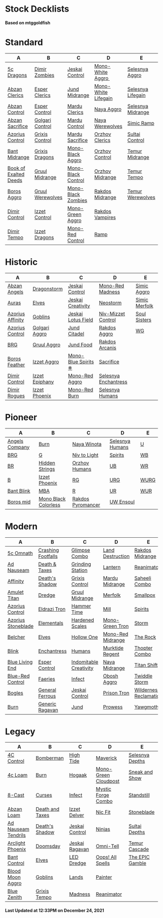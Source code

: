 # Stock Decklists
#### Based on mtggoldfish


# Standard

|                                      A                                       |                                 B                                  |                                   C                                    |                                    D                                     |                                  E                                   |
|------------------------------------------------------------------------------|--------------------------------------------------------------------|------------------------------------------------------------------------|--------------------------------------------------------------------------|----------------------------------------------------------------------|
|[5c Dragons](./mtggoldfish/Standard/decks/5c_Dragons.md)                      |[Dimir Zombies](./mtggoldfish/Standard/decks/Dimir_Zombies.md)      |[Jeskai Control](./mtggoldfish/Standard/decks/Jeskai_Control.md)        |[Mono-White Aggro ️](./mtggoldfish/Standard/decks/Mono-White_Aggro_️.md)  |[Selesnya Aggro](./mtggoldfish/Standard/decks/Selesnya_Aggro.md)      |
|[Abzan Clerics](./mtggoldfish/Standard/decks/Abzan_Clerics.md)                |[Esper Clerics](./mtggoldfish/Standard/decks/Esper_Clerics.md)      |[Jund Midrange](./mtggoldfish/Standard/decks/Jund_Midrange.md)          |[Mono-White Lifegain](./mtggoldfish/Standard/decks/Mono-White_Lifegain.md)|[Selesnya Lifegain](./mtggoldfish/Standard/decks/Selesnya_Lifegain.md)|
|[Abzan Control](./mtggoldfish/Standard/decks/Abzan_Control.md)                |[Esper Control](./mtggoldfish/Standard/decks/Esper_Control.md)      |[Mardu Clerics](./mtggoldfish/Standard/decks/Mardu_Clerics.md)          |[Naya Aggro](./mtggoldfish/Standard/decks/Naya_Aggro.md)                  |[Selesnya Midrange](./mtggoldfish/Standard/decks/Selesnya_Midrange.md)|
|[Abzan Sacrifice](./mtggoldfish/Standard/decks/Abzan_Sacrifice.md)            |[Golgari Control](./mtggoldfish/Standard/decks/Golgari_Control.md)  |[Mardu Control](./mtggoldfish/Standard/decks/Mardu_Control.md)          |[Naya Werewolves](./mtggoldfish/Standard/decks/Naya_Werewolves.md)        |[Simic Ramp](./mtggoldfish/Standard/decks/Simic_Ramp.md)              |
|[Azorius Control](./mtggoldfish/Standard/decks/Azorius_Control.md)            |[Grixis Control](./mtggoldfish/Standard/decks/Grixis_Control.md)    |[Mardu Sacrifice](./mtggoldfish/Standard/decks/Mardu_Sacrifice.md)      |[Orzhov Clerics](./mtggoldfish/Standard/decks/Orzhov_Clerics.md)          |[Sultai Control](./mtggoldfish/Standard/decks/Sultai_Control.md)      |
|[Bant Midrange](./mtggoldfish/Standard/decks/Bant_Midrange.md)                |[Grixis Dragons](./mtggoldfish/Standard/decks/Grixis_Dragons.md)    |[Mono-Black Aggro](./mtggoldfish/Standard/decks/Mono-Black_Aggro.md)    |[Orzhov Control](./mtggoldfish/Standard/decks/Orzhov_Control.md)          |[Temur Midrange](./mtggoldfish/Standard/decks/Temur_Midrange.md)      |
|[Book of Exalted Deeds](./mtggoldfish/Standard/decks/Book_of_Exalted_Deeds.md)|[Gruul Midrange](./mtggoldfish/Standard/decks/Gruul_Midrange.md)    |[Mono-Black Control](./mtggoldfish/Standard/decks/Mono-Black_Control.md)|[Orzhov Midrange](./mtggoldfish/Standard/decks/Orzhov_Midrange.md)        |[Temur Tempo](./mtggoldfish/Standard/decks/Temur_Tempo.md)            |
|[Boros Aggro](./mtggoldfish/Standard/decks/Boros_Aggro.md)                    |[Gruul Werewolves](./mtggoldfish/Standard/decks/Gruul_Werewolves.md)|[Mono-Black Zombies](./mtggoldfish/Standard/decks/Mono-Black_Zombies.md)|[Rakdos Midrange](./mtggoldfish/Standard/decks/Rakdos_Midrange.md)        |[Temur Werewolves](./mtggoldfish/Standard/decks/Temur_Werewolves.md)  |
|[Dimir Control](./mtggoldfish/Standard/decks/Dimir_Control.md)                |[Izzet Control](./mtggoldfish/Standard/decks/Izzet_Control.md)      |[Mono-Green Aggro](./mtggoldfish/Standard/decks/Mono-Green_Aggro.md)    |[Rakdos Vampires](./mtggoldfish/Standard/decks/Rakdos_Vampires.md)        |                                                                      |
|[Dimir Tempo](./mtggoldfish/Standard/decks/Dimir_Tempo.md)                    |[Izzet Dragons](./mtggoldfish/Standard/decks/Izzet_Dragons.md)      |[Mono-Red Control](./mtggoldfish/Standard/decks/Mono-Red_Control.md)    |[Ramp](./mtggoldfish/Standard/decks/Ramp.md)                              |                                                                      |


# Historic

|                                 A                                  |                               B                                |                                    C                                     |                                     D                                      |                              E                               |
|--------------------------------------------------------------------|----------------------------------------------------------------|--------------------------------------------------------------------------|----------------------------------------------------------------------------|--------------------------------------------------------------|
|[Abzan Angels](./mtggoldfish/Historic/decks/Abzan_Angels.md)        |[Dragonstorm](./mtggoldfish/Historic/decks/Dragonstorm.md)      |[Jeskai Control](./mtggoldfish/Historic/decks/Jeskai_Control.md)          |[Mono-Red Madness](./mtggoldfish/Historic/decks/Mono-Red_Madness.md)        |[Simic Aggro](./mtggoldfish/Historic/decks/Simic_Aggro.md)    |
|[Auras](./mtggoldfish/Historic/decks/Auras.md)                      |[Elves](./mtggoldfish/Historic/decks/Elves.md)                  |[Jeskai Creativity](./mtggoldfish/Historic/decks/Jeskai_Creativity.md)    |[Neostorm](./mtggoldfish/Historic/decks/Neostorm.md)                        |[Simic Merfolk](./mtggoldfish/Historic/decks/Simic_Merfolk.md)|
|[Azorius Affinity](./mtggoldfish/Historic/decks/Azorius_Affinity.md)|[Goblins](./mtggoldfish/Historic/decks/Goblins.md)              |[Jeskai Lotus Field](./mtggoldfish/Historic/decks/Jeskai_Lotus_Field.md)  |[Niv-Mizzet Control](./mtggoldfish/Historic/decks/Niv-Mizzet_Control.md)    |[Soul Sisters](./mtggoldfish/Historic/decks/Soul_Sisters.md)  |
|[Azorius Control](./mtggoldfish/Historic/decks/Azorius_Control.md)  |[Golgari Aggro](./mtggoldfish/Historic/decks/Golgari_Aggro.md)  |[Jund Citadel](./mtggoldfish/Historic/decks/Jund_Citadel.md)              |[Rakdos Aggro](./mtggoldfish/Historic/decks/Rakdos_Aggro.md)                |[WG](./mtggoldfish/Historic/decks/WG.md)                      |
|[BRG](./mtggoldfish/Historic/decks/BRG.md)                          |[Gruul Aggro](./mtggoldfish/Historic/decks/Gruul_Aggro.md)      |[Jund Food](./mtggoldfish/Historic/decks/Jund_Food.md)                    |[Rakdos Arcanis](./mtggoldfish/Historic/decks/Rakdos_Arcanis.md)            |                                                              |
|[Boros Feather](./mtggoldfish/Historic/decks/Boros_Feather.md)      |[Izzet Aggro](./mtggoldfish/Historic/decks/Izzet_Aggro.md)      |[Mono-Blue Spirits ❄](./mtggoldfish/Historic/decks/Mono-Blue_Spirits_❄.md)|[Sacrifice](./mtggoldfish/Historic/decks/Sacrifice.md)                      |                                                              |
|[Dimir Control](./mtggoldfish/Historic/decks/Dimir_Control.md)      |[Izzet Epiphany](./mtggoldfish/Historic/decks/Izzet_Epiphany.md)|[Mono-Red Aggro](./mtggoldfish/Historic/decks/Mono-Red_Aggro.md)          |[Selesnya Enchantress](./mtggoldfish/Historic/decks/Selesnya_Enchantress.md)|                                                              |
|[Dimir Rogues](./mtggoldfish/Historic/decks/Dimir_Rogues.md)        |[Izzet Phoenix](./mtggoldfish/Historic/decks/Izzet_Phoenix.md)  |[Mono-Red Burn](./mtggoldfish/Historic/decks/Mono-Red_Burn.md)            |[Selesnya Humans](./mtggoldfish/Historic/decks/Selesnya_Humans.md)          |                                                              |


# Pioneer

|                               A                               |                                     B                                     |                                  C                                  |                                D                                |                     E                     |
|---------------------------------------------------------------|---------------------------------------------------------------------------|---------------------------------------------------------------------|-----------------------------------------------------------------|-------------------------------------------|
|[Angels Company](./mtggoldfish/Pioneer/decks/Angels_Company.md)|[Burn](./mtggoldfish/Pioneer/decks/Burn.md)                                |[Naya Winota](./mtggoldfish/Pioneer/decks/Naya_Winota.md)            |[Selesnya Humans](./mtggoldfish/Pioneer/decks/Selesnya_Humans.md)|[U](./mtggoldfish/Pioneer/decks/U.md)      |
|[BRG](./mtggoldfish/Pioneer/decks/BRG.md)                      |[G](./mtggoldfish/Pioneer/decks/G.md)                                      |[Niv to Light](./mtggoldfish/Pioneer/decks/Niv_to_Light.md)          |[Spirits](./mtggoldfish/Pioneer/decks/Spirits.md)                |[WB](./mtggoldfish/Pioneer/decks/WB.md)    |
|[BR](./mtggoldfish/Pioneer/decks/BR.md)                        |[Hidden Strings](./mtggoldfish/Pioneer/decks/Hidden_Strings.md)            |[Orzhov Humans](./mtggoldfish/Pioneer/decks/Orzhov_Humans.md)        |[UB](./mtggoldfish/Pioneer/decks/UB.md)                          |[WR](./mtggoldfish/Pioneer/decks/WR.md)    |
|[B](./mtggoldfish/Pioneer/decks/B.md)                          |[Izzet Phoenix](./mtggoldfish/Pioneer/decks/Izzet_Phoenix.md)              |[RG](./mtggoldfish/Pioneer/decks/RG.md)                              |[URG](./mtggoldfish/Pioneer/decks/URG.md)                        |[WURG](./mtggoldfish/Pioneer/decks/WURG.md)|
|[Bant Blink](./mtggoldfish/Pioneer/decks/Bant_Blink.md)        |[MBA](./mtggoldfish/Pioneer/decks/MBA.md)                                  |[R](./mtggoldfish/Pioneer/decks/R.md)                                |[UR](./mtggoldfish/Pioneer/decks/UR.md)                          |[WUR](./mtggoldfish/Pioneer/decks/WUR.md)  |
|[Boros mid](./mtggoldfish/Pioneer/decks/Boros_mid.md)          |[Mono Black Colorless](./mtggoldfish/Pioneer/decks/Mono_Black_Colorless.md)|[Rakdos Pyromancer](./mtggoldfish/Pioneer/decks/Rakdos_Pyromancer.md)|[UW Ensoul](./mtggoldfish/Pioneer/decks/UW_Ensoul.md)            |                                           |


# Modern

|                                  A                                   |                                  B                                   |                                      C                                       |                                 D                                  |                                      E                                       |
|----------------------------------------------------------------------|----------------------------------------------------------------------|------------------------------------------------------------------------------|--------------------------------------------------------------------|------------------------------------------------------------------------------|
|[5c Omnath](./mtggoldfish/Modern/decks/5c_Omnath.md)                  |[Crashing Footfalls](./mtggoldfish/Modern/decks/Crashing_Footfalls.md)|[Glimpse Combo](./mtggoldfish/Modern/decks/Glimpse_Combo.md)                  |[Land Destruction](./mtggoldfish/Modern/decks/Land_Destruction.md)  |[Rakdos Midrange](./mtggoldfish/Modern/decks/Rakdos_Midrange.md)              |
|[Ad Nauseam](./mtggoldfish/Modern/decks/Ad_Nauseam.md)                |[Death & Taxes](./mtggoldfish/Modern/decks/Death_&_Taxes.md)          |[Grinding Station](./mtggoldfish/Modern/decks/Grinding_Station.md)            |[Lantern](./mtggoldfish/Modern/decks/Lantern.md)                    |[Reanimator](./mtggoldfish/Modern/decks/Reanimator.md)                        |
|[Affinity](./mtggoldfish/Modern/decks/Affinity.md)                    |[Death's Shadow](./mtggoldfish/Modern/decks/Death's_Shadow.md)        |[Grixis Control](./mtggoldfish/Modern/decks/Grixis_Control.md)                |[Mardu Midrange](./mtggoldfish/Modern/decks/Mardu_Midrange.md)      |[Saheeli Combo](./mtggoldfish/Modern/decks/Saheeli_Combo.md)                  |
|[Amulet Titan](./mtggoldfish/Modern/decks/Amulet_Titan.md)            |[Dredge](./mtggoldfish/Modern/decks/Dredge.md)                        |[Gruul Midrange](./mtggoldfish/Modern/decks/Gruul_Midrange.md)                |[Merfolk](./mtggoldfish/Modern/decks/Merfolk.md)                    |[Smallpox](./mtggoldfish/Modern/decks/Smallpox.md)                            |
|[Azorius Control](./mtggoldfish/Modern/decks/Azorius_Control.md)      |[Eldrazi Tron](./mtggoldfish/Modern/decks/Eldrazi_Tron.md)            |[Hammer Time](./mtggoldfish/Modern/decks/Hammer_Time.md)                      |[Mill](./mtggoldfish/Modern/decks/Mill.md)                          |[Spirits](./mtggoldfish/Modern/decks/Spirits.md)                              |
|[Azorius Stoneblade](./mtggoldfish/Modern/decks/Azorius_Stoneblade.md)|[Elementals](./mtggoldfish/Modern/decks/Elementals.md)                |[Hardened Scales](./mtggoldfish/Modern/decks/Hardened_Scales.md)              |[Mono-Green Tron](./mtggoldfish/Modern/decks/Mono-Green_Tron.md)    |[Storm](./mtggoldfish/Modern/decks/Storm.md)                                  |
|[Belcher](./mtggoldfish/Modern/decks/Belcher.md)                      |[Elves](./mtggoldfish/Modern/decks/Elves.md)                          |[Hollow One](./mtggoldfish/Modern/decks/Hollow_One.md)                        |[Mono-Red Midrange](./mtggoldfish/Modern/decks/Mono-Red_Midrange.md)|[The Rock](./mtggoldfish/Modern/decks/The_Rock.md)                            |
|[Blink](./mtggoldfish/Modern/decks/Blink.md)                          |[Enchantress](./mtggoldfish/Modern/decks/Enchantress.md)              |[Humans](./mtggoldfish/Modern/decks/Humans.md)                                |[Murktide Regent](./mtggoldfish/Modern/decks/Murktide_Regent.md)    |[Thopter Combo](./mtggoldfish/Modern/decks/Thopter_Combo.md)                  |
|[Blue Living End](./mtggoldfish/Modern/decks/Blue_Living_End.md)      |[Esper Control](./mtggoldfish/Modern/decks/Esper_Control.md)          |[Indomitable Creativity](./mtggoldfish/Modern/decks/Indomitable_Creativity.md)|[Naya Midrange](./mtggoldfish/Modern/decks/Naya_Midrange.md)        |[Titan Shift](./mtggoldfish/Modern/decks/Titan_Shift.md)                      |
|[Blue-Red Control](./mtggoldfish/Modern/decks/Blue-Red_Control.md)    |[Faeries](./mtggoldfish/Modern/decks/Faeries.md)                      |[Infect](./mtggoldfish/Modern/decks/Infect.md)                                |[Obosh Aggro](./mtggoldfish/Modern/decks/Obosh_Aggro.md)            |[Twiddle Storm](./mtggoldfish/Modern/decks/Twiddle_Storm.md)                  |
|[Bogles](./mtggoldfish/Modern/decks/Bogles.md)                        |[General Ferrous](./mtggoldfish/Modern/decks/General_Ferrous.md)      |[Jeskai Control](./mtggoldfish/Modern/decks/Jeskai_Control.md)                |[Prison Tron](./mtggoldfish/Modern/decks/Prison_Tron.md)            |[Wilderness Reclamation](./mtggoldfish/Modern/decks/Wilderness_Reclamation.md)|
|[Burn](./mtggoldfish/Modern/decks/Burn.md)                            |[Generic Ragavan](./mtggoldfish/Modern/decks/Generic_Ragavan.md)      |[Jund](./mtggoldfish/Modern/decks/Jund.md)                                    |[Prowess](./mtggoldfish/Modern/decks/Prowess.md)                    |[Yawgmoth](./mtggoldfish/Modern/decks/Yawgmoth.md)                            |


# Legacy

|                                   A                                    |                               B                                |                              C                               |                                    D                                     |                               E                                |
|------------------------------------------------------------------------|----------------------------------------------------------------|--------------------------------------------------------------|--------------------------------------------------------------------------|----------------------------------------------------------------|
|[4C Control](./mtggoldfish/Legacy/decks/4C_Control.md)                  |[Bomberman](./mtggoldfish/Legacy/decks/Bomberman.md)            |[High Tide](./mtggoldfish/Legacy/decks/High_Tide.md)          |[Maverick](./mtggoldfish/Legacy/decks/Maverick.md)                        |[Selesnya Depths](./mtggoldfish/Legacy/decks/Selesnya_Depths.md)|
|[4c Loam](./mtggoldfish/Legacy/decks/4c_Loam.md)                        |[Burn](./mtggoldfish/Legacy/decks/Burn.md)                      |[Hogaak](./mtggoldfish/Legacy/decks/Hogaak.md)                |[Mono-Green Cloudpost](./mtggoldfish/Legacy/decks/Mono-Green_Cloudpost.md)|[Sneak and Show](./mtggoldfish/Legacy/decks/Sneak_and_Show.md)  |
|[8-Cast](./mtggoldfish/Legacy/decks/8-Cast.md)                          |[Curses](./mtggoldfish/Legacy/decks/Curses.md)                  |[Infect](./mtggoldfish/Legacy/decks/Infect.md)                |[Mystic Forge Combo](./mtggoldfish/Legacy/decks/Mystic_Forge_Combo.md)    |[Standstill](./mtggoldfish/Legacy/decks/Standstill.md)          |
|[Abzan Loam](./mtggoldfish/Legacy/decks/Abzan_Loam.md)                  |[Death and Taxes](./mtggoldfish/Legacy/decks/Death_and_Taxes.md)|[Izzet Delver](./mtggoldfish/Legacy/decks/Izzet_Delver.md)    |[Nic Fit](./mtggoldfish/Legacy/decks/Nic_Fit.md)                          |[Stoneblade](./mtggoldfish/Legacy/decks/Stoneblade.md)          |
|[Ad Nauseam Tendrils](./mtggoldfish/Legacy/decks/Ad_Nauseam_Tendrils.md)|[Death's Shadow](./mtggoldfish/Legacy/decks/Death's_Shadow.md)  |[Jeskai Control](./mtggoldfish/Legacy/decks/Jeskai_Control.md)|[Ninjas](./mtggoldfish/Legacy/decks/Ninjas.md)                            |[Sultai Depths](./mtggoldfish/Legacy/decks/Sultai_Depths.md)    |
|[Arclight Phoenix](./mtggoldfish/Legacy/decks/Arclight_Phoenix.md)      |[Doomsday](./mtggoldfish/Legacy/decks/Doomsday.md)              |[Jeskai Ragavan](./mtggoldfish/Legacy/decks/Jeskai_Ragavan.md)|[Omni-Tell](./mtggoldfish/Legacy/decks/Omni-Tell.md)                      |[Temur Cascade](./mtggoldfish/Legacy/decks/Temur_Cascade.md)    |
|[Bant Control](./mtggoldfish/Legacy/decks/Bant_Control.md)              |[Elves](./mtggoldfish/Legacy/decks/Elves.md)                    |[LED Dredge](./mtggoldfish/Legacy/decks/LED_Dredge.md)        |[Oops! All Spells](./mtggoldfish/Legacy/decks/Oops!_All_Spells.md)        |[The EPIC Gamble](./mtggoldfish/Legacy/decks/The_EPIC_Gamble.md)|
|[Blood Moon Aggro](./mtggoldfish/Legacy/decks/Blood_Moon_Aggro.md)      |[Goblins](./mtggoldfish/Legacy/decks/Goblins.md)                |[Lands](./mtggoldfish/Legacy/decks/Lands.md)                  |[Painter](./mtggoldfish/Legacy/decks/Painter.md)                          |                                                                |
|[Blue Zenith](./mtggoldfish/Legacy/decks/Blue_Zenith.md)                |[Grixis Tempo](./mtggoldfish/Legacy/decks/Grixis_Tempo.md)      |[Madness](./mtggoldfish/Legacy/decks/Madness.md)              |[Reanimator](./mtggoldfish/Legacy/decks/Reanimator.md)                    |                                                                |



#### Last Updated at 12:33PM on December 24, 2021